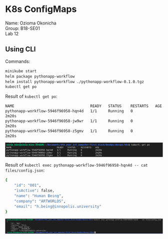 # K8s ConfigMaps    

Name: Ozioma Okonicha  
Group: B18-SE01  
Lab 12   

## Using CLI 

Commands:

```sh
minikube start
helm package pythonapp-workflow
helm install pythonapp-workflow ./pythonapp-workflow-0.1.0.tgz 
kubectl get po
```

Result of `kubectl get po`:  
```
NAME                                  READY   STATUS    RESTARTS   AGE
pythonapp-workflow-5946f96958-hqn4d   1/1     Running   0          2m20s
pythonapp-workflow-5946f96958-jw9wr   1/1     Running   0          2m20s
pythonapp-workflow-5946f96958-z5gmv   1/1     Running   0          2m20s
```

![screen](../.github/images/rsrc4.png)  


Result of `kubectl exec pythonapp-workflow-5946f96958-hqn4d -- cat files/config.json`:  
```sh
{
    "id": "001",
    "isActive": false,
    "name": "Human Being",
    "company": "ARTWORLDS",
    "email": "h.being@innopolis.university"
}
```

![screen](../.github/images/rsrc5.png)  

